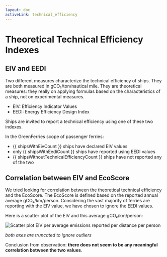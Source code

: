 ```yaml
---
layout: doc
activeLink: technical_efficiency
---
```


# Theoretical Technical Efficiency Indexes

## EIV and EEDI

Two different measures characterize the technical efficiency of ships.
They are both measured in gCO₂/ton/nautical mile.
They are theoretical measures: they really on applying formulas based on the characteristics of a ship, not on experimental measures.

- EIV: Efficiency Indicator Values
- EEDI: Energy Efficiency Design Index

Ships are invited to report a technical efficiency using one of these two indexes.

In the GreenFerries scope of passenger ferries:

- {{ shipsWithEivCount }} ships have declared EIV values
- only {{ shipsWithEediCount }} ships have reported using EEDI values
- {{ shipsWithoutTechnicalEfficiencyCount }} ships have not reported any of the two

## Correlation between EIV and EcoScore

We tried looking for correlation between the theoretical technical efficiency and the EcoScore.
The EcoScore is defined based on the reported annual average gCO₂/km/person.
Considering the vast majority of ferries are reporting with the EIV value, we have chosen to ignore the EEDI values.

Here is a scatter plot of the EIV and this average gCO₂/km/person:

![Scatter plot EIV per average emissions reported per distance per person](/img/doc_technical_efficiency_correlation.svg)

*both axes are truncated to ignore outliers*

Conclusion from observation: **there does not seem to be any meaningful correlation between the two values**.

